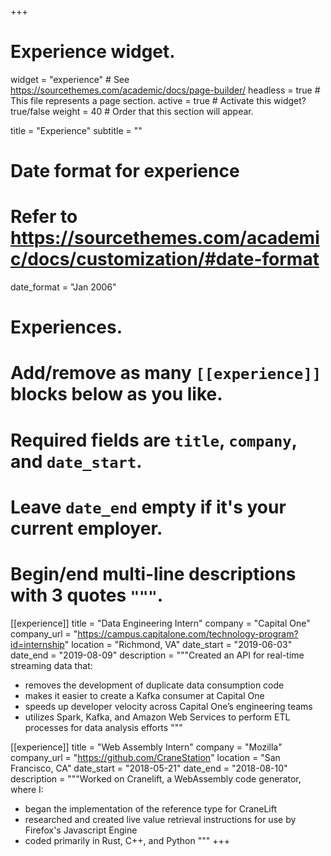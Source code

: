 +++
# Experience widget.
widget = "experience"  # See https://sourcethemes.com/academic/docs/page-builder/
headless = true  # This file represents a page section.
active = true  # Activate this widget? true/false
weight = 40  # Order that this section will appear.

title = "Experience"
subtitle = ""

# Date format for experience
#   Refer to https://sourcethemes.com/academic/docs/customization/#date-format
date_format = "Jan 2006"

# Experiences.
#   Add/remove as many `[[experience]]` blocks below as you like.
#   Required fields are `title`, `company`, and `date_start`.
#   Leave `date_end` empty if it's your current employer.
#   Begin/end multi-line descriptions with 3 quotes `"""`.
[[experience]]
  title = "Data Engineering Intern"
  company = "Capital One"
  company_url = "https://campus.capitalone.com/technology-program?id=internship"
  location = "Richmond, VA"
  date_start = "2019-06-03"
  date_end = "2019-08-09"
  description = """Created an API for real-time streaming data that:

  * removes the development of duplicate data consumption code
  * makes it easier to create a Kafka consumer at Capital One
  * speeds up developer velocity across Capital One’s engineering teams
  * utilizes Spark, Kafka, and Amazon Web Services to perform ETL processes for data analysis efforts
  """

[[experience]]
  title = "Web Assembly Intern"
  company = "Mozilla"
  company_url = "https://github.com/CraneStation"
  location = "San Francisco, CA"
  date_start = "2018-05-21"
  date_end = "2018-08-10"
  description = """Worked on Cranelift, a WebAssembly code generator, where I:

  * began the implementation of the reference type for CraneLift
  * researched and created live value retrieval instructions for use by Firefox's Javascript Engine
  * coded primarily in Rust, C++, and Python
  """
+++
